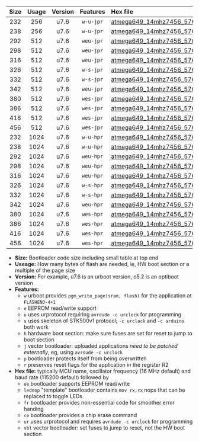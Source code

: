 |Size|Usage|Version|Features|Hex file|
|:-:|:-:|:-:|:-:|:--|
|232|256|u7.6|`w-u-jpr`|[atmega649_14mhz7456_57600bps_ur_vbl.hex](https://raw.githubusercontent.com/stefanrueger/urboot/main//atmega649_14mhz7456_57600bps_ur_vbl.hex)|
|238|256|u7.6|`w-u-jpr`|[atmega649_14mhz7456_57600bps_lednop_ur_vbl.hex](https://raw.githubusercontent.com/stefanrueger/urboot/main//atmega649_14mhz7456_57600bps_lednop_ur_vbl.hex)|
|292|512|u7.6|`weu-jpr`|[atmega649_14mhz7456_57600bps_ee_ur_vbl.hex](https://raw.githubusercontent.com/stefanrueger/urboot/main//atmega649_14mhz7456_57600bps_ee_ur_vbl.hex)|
|298|512|u7.6|`weu-jpr`|[atmega649_14mhz7456_57600bps_ee_lednop_ur_vbl.hex](https://raw.githubusercontent.com/stefanrueger/urboot/main//atmega649_14mhz7456_57600bps_ee_lednop_ur_vbl.hex)|
|316|512|u7.6|`weu-jpr`|[atmega649_14mhz7456_57600bps_ee_lednop_fr_ur_vbl.hex](https://raw.githubusercontent.com/stefanrueger/urboot/main//atmega649_14mhz7456_57600bps_ee_lednop_fr_ur_vbl.hex)|
|326|512|u7.6|`w-s-jpr`|[atmega649_14mhz7456_57600bps_vbl.hex](https://raw.githubusercontent.com/stefanrueger/urboot/main//atmega649_14mhz7456_57600bps_vbl.hex)|
|332|512|u7.6|`w-s-jpr`|[atmega649_14mhz7456_57600bps_lednop_vbl.hex](https://raw.githubusercontent.com/stefanrueger/urboot/main//atmega649_14mhz7456_57600bps_lednop_vbl.hex)|
|342|512|u7.6|`weu-jpr`|[atmega649_14mhz7456_57600bps_ee_lednop_fr_ce_ur_vbl.hex](https://raw.githubusercontent.com/stefanrueger/urboot/main//atmega649_14mhz7456_57600bps_ee_lednop_fr_ce_ur_vbl.hex)|
|380|512|u7.6|`wes-jpr`|[atmega649_14mhz7456_57600bps_ee_vbl.hex](https://raw.githubusercontent.com/stefanrueger/urboot/main//atmega649_14mhz7456_57600bps_ee_vbl.hex)|
|386|512|u7.6|`wes-jpr`|[atmega649_14mhz7456_57600bps_ee_lednop_vbl.hex](https://raw.githubusercontent.com/stefanrueger/urboot/main//atmega649_14mhz7456_57600bps_ee_lednop_vbl.hex)|
|416|512|u7.6|`wes-jpr`|[atmega649_14mhz7456_57600bps_ee_lednop_fr_vbl.hex](https://raw.githubusercontent.com/stefanrueger/urboot/main//atmega649_14mhz7456_57600bps_ee_lednop_fr_vbl.hex)|
|456|512|u7.6|`wes-jpr`|[atmega649_14mhz7456_57600bps_ee_lednop_fr_ce_vbl.hex](https://raw.githubusercontent.com/stefanrueger/urboot/main//atmega649_14mhz7456_57600bps_ee_lednop_fr_ce_vbl.hex)|
|232|1024|u7.6|`w-u-hpr`|[atmega649_14mhz7456_57600bps_ur.hex](https://raw.githubusercontent.com/stefanrueger/urboot/main//atmega649_14mhz7456_57600bps_ur.hex)|
|238|1024|u7.6|`w-u-hpr`|[atmega649_14mhz7456_57600bps_lednop_ur.hex](https://raw.githubusercontent.com/stefanrueger/urboot/main//atmega649_14mhz7456_57600bps_lednop_ur.hex)|
|292|1024|u7.6|`weu-hpr`|[atmega649_14mhz7456_57600bps_ee_ur.hex](https://raw.githubusercontent.com/stefanrueger/urboot/main//atmega649_14mhz7456_57600bps_ee_ur.hex)|
|298|1024|u7.6|`weu-hpr`|[atmega649_14mhz7456_57600bps_ee_lednop_ur.hex](https://raw.githubusercontent.com/stefanrueger/urboot/main//atmega649_14mhz7456_57600bps_ee_lednop_ur.hex)|
|316|1024|u7.6|`weu-hpr`|[atmega649_14mhz7456_57600bps_ee_lednop_fr_ur.hex](https://raw.githubusercontent.com/stefanrueger/urboot/main//atmega649_14mhz7456_57600bps_ee_lednop_fr_ur.hex)|
|326|1024|u7.6|`w-s-hpr`|[atmega649_14mhz7456_57600bps.hex](https://raw.githubusercontent.com/stefanrueger/urboot/main//atmega649_14mhz7456_57600bps.hex)|
|332|1024|u7.6|`w-s-hpr`|[atmega649_14mhz7456_57600bps_lednop.hex](https://raw.githubusercontent.com/stefanrueger/urboot/main//atmega649_14mhz7456_57600bps_lednop.hex)|
|342|1024|u7.6|`weu-hpr`|[atmega649_14mhz7456_57600bps_ee_lednop_fr_ce_ur.hex](https://raw.githubusercontent.com/stefanrueger/urboot/main//atmega649_14mhz7456_57600bps_ee_lednop_fr_ce_ur.hex)|
|380|1024|u7.6|`wes-hpr`|[atmega649_14mhz7456_57600bps_ee.hex](https://raw.githubusercontent.com/stefanrueger/urboot/main//atmega649_14mhz7456_57600bps_ee.hex)|
|386|1024|u7.6|`wes-hpr`|[atmega649_14mhz7456_57600bps_ee_lednop.hex](https://raw.githubusercontent.com/stefanrueger/urboot/main//atmega649_14mhz7456_57600bps_ee_lednop.hex)|
|416|1024|u7.6|`wes-hpr`|[atmega649_14mhz7456_57600bps_ee_lednop_fr.hex](https://raw.githubusercontent.com/stefanrueger/urboot/main//atmega649_14mhz7456_57600bps_ee_lednop_fr.hex)|
|456|1024|u7.6|`wes-hpr`|[atmega649_14mhz7456_57600bps_ee_lednop_fr_ce.hex](https://raw.githubusercontent.com/stefanrueger/urboot/main//atmega649_14mhz7456_57600bps_ee_lednop_fr_ce.hex)|

- **Size:** Bootloader code size including small table at top end
- **Useage:** How many bytes of flash are needed, ie, HW boot section or a multiple of the page size
- **Version:** For example, u7.6 is an urboot version, o5.2 is an optiboot version
- **Features:**
  + `w` urboot provides `pgm_write_page(sram, flash)` for the application at `FLASHEND-4+1`
  + `e` EEPROM read/write support
  + `u` uses urprotocol requiring `avrdude -c urclock` for programming
  + `s` uses skeleton of STK500v1 protocol; `-c urclock` and `-c arduino` both work
  + `h` hardware boot section: make sure fuses are set for reset to jump to boot section
  + `j` vector bootloader: uploaded applications *need to be patched externally*, eg, using `avrdude -c urclock`
  + `p` bootloader protects itself from being overwritten
  + `r` preserves reset flags for the application in the register R2
- **Hex file:** typically MCU name, oscillator frequency (16 MHz default) and baud rate (115200 default) followed by
  + `ee` bootloader supports EEPROM read/write
  + `lednop` "template" bootloader contains `mov rx,rx` nops that can be replaced to toggle LEDs
  + `fr` bootloader provides non-essential code for smoother error handing
  + `ce` bootloader provides a chip erase command
  + `ur` uses urprotocol and requires `avrdude -c urclock` for programming
  + `vbl` vector bootloader: set fuses to jump to reset, not the HW boot section
